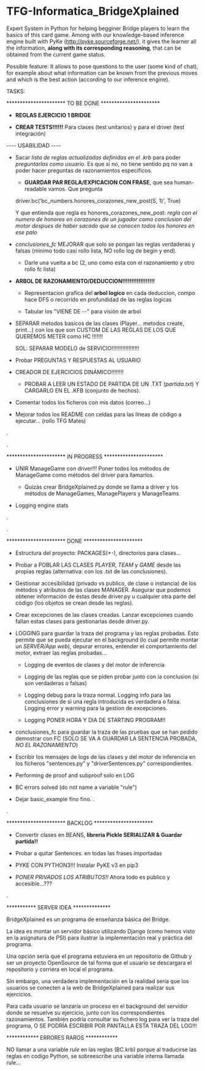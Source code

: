 # TFG-Informatica_BridgeXplained
Expert System in Python for helping begginer Bridge players to learn the basics of this card game. Among with our knowledge-based inference engine built with PyKe (http://pyke.sourceforge.net/), it gives the learner all the information, **along with its corresponding reasoning**, that can be obtained from the current game status.

Possible feature: It allows to pose questions to the user (some kind of chat), for example about what information can be known from the previous moves and which is the best action (according to our inference engine).


TASKS:


********************** TO BE DONE **********************


-	**REGLAS EJERCICIO 1 BRIDGE**

-	**CREAR TESTS!!!!!!** Para clases (test unitarios) y para el driver (test integración)



---- USABILIDAD ----

-	Sacar *lista de reglas actualizadas definidas en el .krb* para poder *preguntarlas como usuario*. Es que si no, no tiene sentido pq no van a poder hacer preguntas de razonamientos especificos.

	-	**GUARDAR PAR REGLA/EXPICACION CON FRASE**, que sea human-readable vamos. Que pregunta 

	driver.bc('bc_numbers.honores_corazones_new_post(S, 1)', True)

	Y que entienda que regla es honores_corazones_new_post:
		*regla con el numero de honores en corazones de un jugador como conclusion del motor despues de haber sacado que se conocen todos los honores en ese palo*


-	*conclusiones_fc* MEJORAR que solo se pongan las reglas verdaderas y falsas (minimo todo casi rollo lista, NO rollo log de begin y end).

	- Darle una vuelta a bc (2, uno como esta con el razonamiento y otro rollo fc lista)



-	**ARBOL DE RAZONAMIENTO/DEDUCCION!!!!!!!!!!!!!!!!!!**

	-	Representacion grafica del **arbol logico** en cada deduccion, compo hace DFS o recorrido en profundidad de las reglas logicas
	
	-	Tabular los "VIENE DE --" para visión de arbol



-	SEPARAR metodos basicos de las clases (Player... metodos create, print...) con los que son CUSTOM DE LAS REGLAS DE LOS QUE QUEREMOS METER como HC !!!!!!!

	SOL: SEPARAR MODELO de SERVICIO!!!!!!!!!!!!!!!!!!

-	Probar PREGUNTAS Y RESPUESTAS AL USUARIO

-	CREADOR DE EJERCICIOS DINÁMICO!!!!!!!!

	-	PROBAR A LEER UN ESTADO DE PARTIDA DE UN .TXT (*partida.txt*) Y CARGARLO EN EL .KFB (conjunto de hechos).

-	Comentar todos los ficheros con mis datos (correo...)

-	Mejorar todos los README con celdas para las líneas de código a ejecutar... (rollo TFG Mates)


.

.

********************** IN PROGRESS **********************


-	UNIR ManageGame con driver!!! Poner todos los métodos de ManageGame como métodos del driver para llamarlos.

	-	Quizás crear BridgeXplained.py donde se llama a driver y los métodos de ManageGames, ManagePlayers y ManageTeams

-	Logging engine stats

.

.

********************** DONE **********************

-	Estructura del proyecto: PACKAGES(+-), directorios para clases...

-	Probar a POBLAR LAS CLASES *PLAYER*, *TEAM* y *GAME* desde las propias reglas (alternativa: con los .txt de las conclusiones).

-	Gestionar accesibilidad (privado vs publico, de clase o instancia) de los métodos y atributos de las clases MANAGER. Asegurar que podemos obtener información de éstas desde driver.py u cualquier otra parte del código (los objetos se crean desde las reglas).

-	Crear excepciones de las clases creadas. Lanzar excepciones cuando fallan estas clases para gestionarlas desde driver.py.

-	LOGGING para guardar la traza del programa y las reglas probadas. Esto permite que se pueda ejecutar en el background (lo cual permite montar un *SERVER/App web*), depurar errores, entender el comportamiento del motor, extraer las reglas probadas...

	-	Logging de eventos de clases y del motor de inferencia

	-	Logging de las reglas que se piden probar junto con la conclusion (si son verdaderas o falsas)

	-	Logging debug para la traza normal. Logging info para las conclusiones de si una regla introducida es verdadera o falsa. Logging error y warning para la gestion de excepciones.

	-	Logging PONER HORA Y DIA DE STARTING PROGRAM!!

-	conclusiones_fc para guardar la traza de las pruebas que se han pedido demostrar con FC (SOLO SE VA A GUARDAR LA SENTENCIA PROBADA, *NO EL RAZONAMIENTO*)

-	Escribir los mensajes de logs de las clases y del motor de inferencia en los ficheros "sentences.py" y "driverSentences.py" correspondientes.

-	Performing de proof and subproof solo en LOG

-	BC errors solved (do not name a variable "rule")

-	Dejar basic_example fino fino.
.

.

********************** BACKLOG **********************

-	Convertir clases en BEANS, **libreria Pickle SERIALIZAR & Guardar partida!!**

-	Probar a quitar Sentences. en todas las frases importadas


-	PYKE CON PYTHON3!!! Instalar PyKE v3 en pip3

-	*PONER PRIVADOS LOS ATRIBUTOS!!* Ahora todo es público y accesible...???


.

*********** SERVER IDEA **************


BridgeXplained es un programa de enseñanza básica del Bridge.

La idea es montar un servidor básico utilizando Django (como hemos visto en la asignatura de PSI) para ilustrar la implementación real y práctica del programa.

Una opción sería que el programa estuviera en un repositorio de Github y ser un proyecto OpenSource de tal forma que el usuario se descargara el repositorio y corriera en local el programa.

Sin embargo, una verdadera implementación en la realidad sería que los usuarios se conecten a la web de BridgeXplained para realizar sus ejercicios.

Para cada usuario se lanzaría un proceso en el background del servidor donde se resuelve su ejercicio, junto con los correspondientes razonamientos. También podría consultar su fichero log para ver la traza del programa, O SE PODRÍA ESCRIBIR POR PANTALLA ESTA TRAZA DEL LOG!!!


************ ERRORES RAROS ************

NO llamar a una variable *rule* en las reglas (BC.krb) porque al traducirse las reglas en codigo Python, se sobreescribe una variable interna llamada rule...